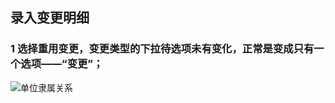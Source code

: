 ## 录入变更明细

### 1 选择重用变更，变更类型的下拉待选项未有变化，正常是变成只有一个选项——“变更”；
![单位隶属关系](https://raw.githubusercontent.com/wellRich/root/master/info/img/重用变更与变更类型的联动.png)
### 